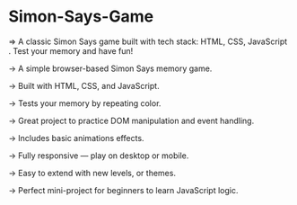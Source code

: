 # Simon-Says-Game
=> A classic Simon Says game built with tech stack: HTML, CSS, JavaScript . Test your memory and have fun!

-> A simple browser-based Simon Says memory game.

-> Built with HTML, CSS, and JavaScript.

-> Tests your memory by repeating color.

-> Great project to practice DOM manipulation and event handling.

-> Includes basic animations effects.

-> Fully responsive — play on desktop or mobile.

-> Easy to extend with new levels, or themes.

-> Perfect mini-project for beginners to learn JavaScript logic.

